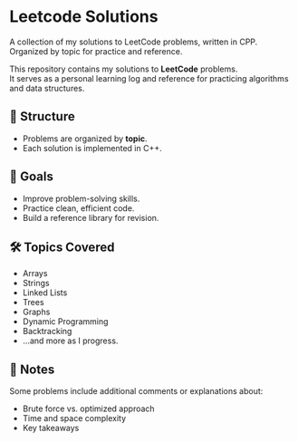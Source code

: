 # Leetcode Solutions
A collection of my solutions to LeetCode problems, written in CPP. Organized by topic for practice and reference.

This repository contains my solutions to **LeetCode** problems.  
It serves as a personal learning log and reference for practicing algorithms and data structures.

## 📂 Structure
- Problems are organized by **topic**.
- Each solution is implemented in C++.

## 🚀 Goals
- Improve problem-solving skills.
- Practice clean, efficient code.
- Build a reference library for revision.

## 🛠️ Topics Covered
- Arrays
- Strings
- Linked Lists
- Trees
- Graphs
- Dynamic Programming
- Backtracking
- …and more as I progress.

## 📖 Notes
Some problems include additional comments or explanations about:
- Brute force vs. optimized approach
- Time and space complexity
- Key takeaways
